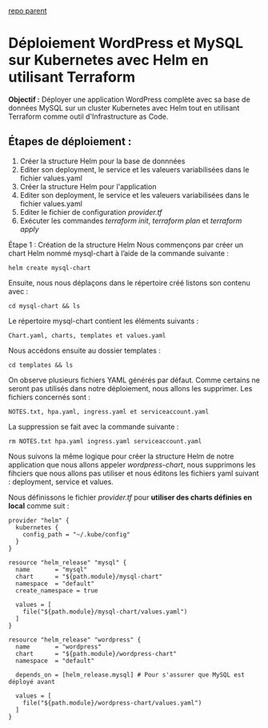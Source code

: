 [repo parent](../README.md)
# Déploiement WordPress et MySQL sur Kubernetes avec Helm en utilisant Terraform

**Objectif :** Déployer une application WordPress complète avec sa base de données MySQL sur un cluster Kubernetes avec Helm tout en utilisant Terraform comme outil d'Infrastructure as Code.

## Étapes de déploiement :
1. Créer la structure Helm pour la base de donnnées
2. Editer son deployment, le service et les valeuers variabilisées dans le fichier values.yaml 
3. Créer la structure Helm pour l'application
4. Editer son deployment, le service et les valeuers variabilisées dans le fichier values.yaml 
5. Editer le fichier de configuration _provider.tf_
6. Exécuter les commandes _terraform init_, _terraform plan_ et _terraform apply_ 

Étape 1 : Création de la structure Helm
Nous commençons par créer un chart Helm nommé mysql-chart à l’aide de la commande suivante :

```
helm create mysql-chart
```
Ensuite, nous nous déplaçons dans le répertoire créé listons son contenu avec :

```
cd mysql-chart && ls
```

Le répertoire mysql-chart contient les éléments suivants :
```
Chart.yaml, charts, templates et values.yaml
```
Nous accédons ensuite au dossier templates :

```
cd templates && ls
```

On observe plusieurs fichiers YAML générés par défaut. Comme certains ne seront pas utilisés dans notre déploiement, nous allons les supprimer. Les fichiers concernés sont :

```
NOTES.txt, hpa.yaml, ingress.yaml et serviceaccount.yaml
```

La suppression se fait avec la commande suivante :

```#bash
rm NOTES.txt hpa.yaml ingress.yaml serviceaccount.yaml
```

Nous suivons la même logique pour créer la structure Helm de notre application que nous allons appeler _wordpress-chart_, nous supprimons les fihciers que nous allons pas utiliser et nous éditons les fichiers yaml suivant : deployment, service et values.

Nous définissons le fichier _provider.tf_ pour **utiliser des charts définies en local** comme suit : 

```
provider "helm" {
  kubernetes {
    config_path = "~/.kube/config"
  }
}

resource "helm_release" "mysql" {
  name       = "mysql"
  chart      = "${path.module}/mysql-chart"
  namespace  = "default"
  create_namespace = true

  values = [
    file("${path.module}/mysql-chart/values.yaml")
  ]
}

resource "helm_release" "wordpress" {
  name       = "wordpress"
  chart      = "${path.module}/wordpress-chart"
  namespace  = "default"

  depends_on = [helm_release.mysql] # Pour s'assurer que MySQL est déployé avant

  values = [
    file("${path.module}/wordpress-chart/values.yaml")
  ]
}

``` 
